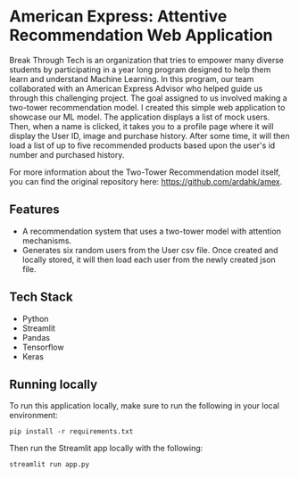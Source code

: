 # American Express: Attentive Recommendation Web Application
Break Through Tech is an organization that tries to empower many diverse students by participating in a year long program designed to help them learn and understand Machine Learning. In this program, our team collaborated with an American Express Advisor who helped guide us through this challenging project. The goal assigned to us involved making a two-tower recommendation model. I created this simple web application to showcase our ML model. The application displays a list of mock users. Then, when a name is clicked, it takes you to a profile page where it will display the User ID, image and purchase history. After some time, it will then load a list of up to five recommended products based upon the user's id number and purchased history.

For more information about the Two-Tower Recommendation model itself, you can find the original repository here: https://github.com/ardahk/amex.

## Features
* A recommendation system that uses a two-tower model with attention mechanisms.
* Generates six random users from the User csv file. Once created and locally stored, it will then load each user from the newly created json file.

## Tech Stack
* Python
* Streamlit
* Pandas
* Tensorflow
* Keras

## Running locally
To run this application locally, make sure to run the following in your local environment:

``pip install -r requirements.txt``

Then run the Streamlit app locally with the following:

``streamlit run app.py``
